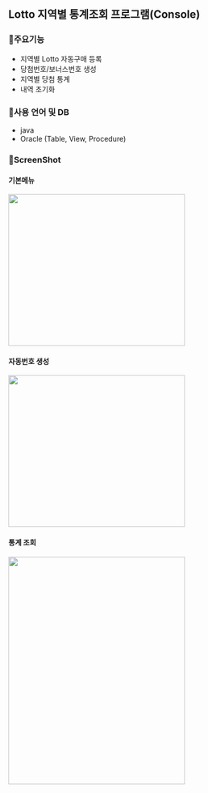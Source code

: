 ## Lotto 지역별 통계조회 프로그램(Console)

### 🌱주요기능
  - 지역별 Lotto 자동구매 등록
  - 당첨번호/보너스번호 생성
  - 지역별 당첨 통계
  - 내역 초기화

### 🌱사용 언어 및 DB
  - java
  - Oracle (Table, View, Procedure)


### 🌱ScreenShot <br>
#### 기본메뉴
<img src="https://user-images.githubusercontent.com/91609858/135722690-44188527-918e-4b13-b686-2c4f455467af.PNG" width="350" height="300"> <br>
  
#### 자동번호 생성
<img src="https://user-images.githubusercontent.com/91609858/135722733-47a68d08-db8f-45bf-bba4-d7633d7c57db.PNG" width="350" height="300"> <br>

#### 통계 조회
<img src="https://user-images.githubusercontent.com/91609858/135722779-e2cb1675-9917-472f-86f1-a44dbd080697.PNG" width="350" height="450"> <br>
